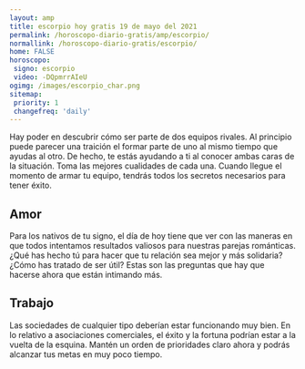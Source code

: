 ```yaml
---
layout: amp
title: escorpio hoy gratis 19 de mayo del 2021 
permalink: /horoscopo-diario-gratis/amp/escorpio/
normallink: /horoscopo-diario-gratis/escorpio/
home: FALSE
horoscopo:
 signo: escorpio
 video: -DQpmrrAIeU
ogimg: /images/escorpio_char.png
sitemap:
 priority: 1
 changefreq: 'daily'
---
```



Hay poder en descubrir cómo ser parte de dos equipos rivales. Al principio puede parecer una traición el formar parte de uno al mismo tiempo que ayudas al otro. De hecho, te estás ayudando a ti al conocer ambas caras de la situación. Toma las mejores cualidades de cada una. Cuando llegue el momento de armar tu equipo, tendrás todos los secretos necesarios para tener éxito.

## Amor

Para los nativos de tu signo, el día de hoy tiene que ver con las maneras en que todos intentamos resultados valiosos para nuestras parejas románticas. ¿Qué has hecho tú para hacer que tu relación sea mejor y más solidaria? ¿Cómo has tratado de ser útil? Estas son las preguntas que hay que hacerse ahora que están intimando más.

## Trabajo

Las sociedades de cualquier tipo deberían estar funcionando muy bien. En lo relativo a asociaciones comerciales, el éxito y la fortuna podrían estar a la vuelta de la esquina. Mantén un orden de prioridades claro ahora y podrás alcanzar tus metas en muy poco tiempo.